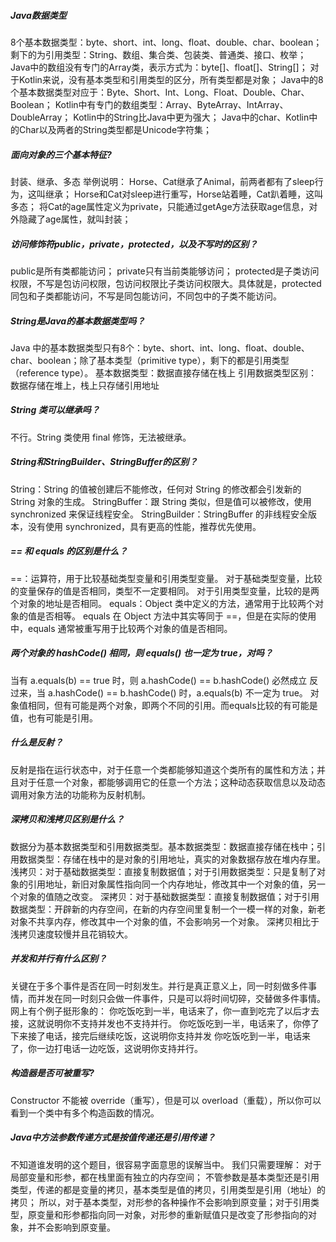 ##### Java数据类型
8个基本数据类型：byte、short、int、long、float、double、char、boolean；
剩下的为引用类型：String、数组、集合类、包装类、普通类、接口、枚举；
Java中的数组没有专门的Array类，表示方式为：byte[]、float[]、String[]；
对于Kotlin来说，没有基本类型和引用类型的区分，所有类型都是对象；
Java中的8个基本数据类型对应于：Byte、Short、Int、Long、Float、Double、Char、Boolean；
Kotlin中有专门的数组类型：Array<T>、ByteArray、IntArray、DoubleArray；
Kotlin中的String比Java中更为强大；
Java中的char、Kotlin中的Char以及两者的String类型都是Unicode字符集；

##### 面向对象的三个基本特征?
封装、继承、多态
举例说明：
Horse、Cat继承了Animal，前两者都有了sleep行为，这叫继承；
Horse和Cat对sleep进行重写，Horse站着睡，Cat趴着睡，这叫多态；
将Cat的age属性定义为private，只能通过getAge方法获取age信息，对外隐藏了age属性，就叫封装；

##### 访问修饰符public，private，protected，以及不写时的区别？
public是所有类都能访问；
private只有当前类能够访问；
protected是子类访问权限，不写是包访问权限，包访问权限比子类访问权限大。具体就是，protected同包和子类都能访问，不写是同包能访问，不同包中的子类不能访问。

##### String是Java的基本数据类型吗？
Java 中的基本数据类型只有8个：byte、short、int、long、float、double、char、boolean；除了基本类型（primitive type），剩下的都是引用类型（reference
type）。
基本数据类型：数据直接存储在栈上
引用数据类型区别：数据存储在堆上，栈上只存储引用地址

##### String 类可以继承吗？
不行。String 类使用 final 修饰，无法被继承。

##### String和StringBuilder、StringBuffer的区别？
String：String 的值被创建后不能修改，任何对 String 的修改都会引发新的 String 对象的生成。
StringBuffer：跟 String 类似，但是值可以被修改，使用 synchronized 来保证线程安全。
StringBuilder：StringBuffer 的非线程安全版本，没有使用 synchronized，具有更高的性能，推荐优先使用。

##### == 和 equals 的区别是什么？
==：运算符，用于比较基础类型变量和引用类型变量。
对于基础类型变量，比较的变量保存的值是否相同，类型不一定要相同。
对于引用类型变量，比较的是两个对象的地址是否相同。
equals：Object 类中定义的方法，通常用于比较两个对象的值是否相等。
equals 在 Object 方法中其实等同于 ==，但是在实际的使用中，equals 通常被重写用于比较两个对象的值是否相同。

##### 两个对象的 hashCode() 相同，则 equals() 也一定为 true，对吗？
当有 a.equals(b) == true 时，则 a.hashCode() == b.hashCode() 必然成立
反过来，当 a.hashCode() == b.hashCode() 时，a.equals(b) 不一定为 true。
对象值相同，但有可能是两个对象，即两个不同的引用。而equals比较的有可能是值，也有可能是引用。

##### 什么是反射？
反射是指在运行状态中，对于任意一个类都能够知道这个类所有的属性和方法；并且对于任意一个对象，都能够调用它的任意一个方法；这种动态获取信息以及动态调用对象方法的功能称为反射机制。

##### 深拷贝和浅拷贝区别是什么？
数据分为基本数据类型和引用数据类型。基本数据类型：数据直接存储在栈中；引用数据类型：存储在栈中的是对象的引用地址，真实的对象数据存放在堆内存里。
浅拷贝：对于基础数据类型：直接复制数据值；对于引用数据类型：只是复制了对象的引用地址，新旧对象属性指向同一个内存地址，修改其中一个对象的值，另一个对象的值随之改变。
深拷贝：对于基础数据类型：直接复制数据值；对于引用数据类型：开辟新的内存空间，在新的内存空间里复制一个一模一样的对象，新老对象不共享内存，修改其中一个对象的值，不会影响另一个对象。
深拷贝相比于浅拷贝速度较慢并且花销较大。

##### 并发和并行有什么区别？
关键在于多个事件是否在同一时刻发生。并行是真正意义上，同一时刻做多件事情，而并发在同一时刻只会做一件事件，只是可以将时间切碎，交替做多件事情。
网上有个例子挺形象的：
你吃饭吃到一半，电话来了，你一直到吃完了以后才去接，这就说明你不支持并发也不支持并行。
你吃饭吃到一半，电话来了，你停了下来接了电话，接完后继续吃饭，这说明你支持并发
你吃饭吃到一半，电话来了，你一边打电话一边吃饭，这说明你支持并行。

##### 构造器是否可被重写?
Constructor 不能被 override（重写），但是可以 overload（重载），所以你可以看到⼀个类中有多个构造函数的情况。

##### Java中方法参数传递方式是按值传递还是引用传递？
不知道谁发明的这个题目，很容易字面意思的误解当中。
我们只需要理解：
对于局部变量和形参，都在栈里面有独立的内存空间；
不管参数是基本类型还是引用类型，传递的都是变量的拷贝，基本类型是值的拷贝，引用类型是引用（地址）的拷贝；
所以，对于基本类型，对形参的各种操作不会影响到原变量；对于引用类型，原变量和形参都指向同一对象，对形参的重新赋值只是改变了形参指向的对象，并不会影响到原变量。